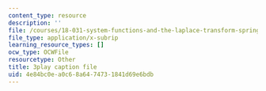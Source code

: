 ```yaml
---
content_type: resource
description: ''
file: /courses/18-031-system-functions-and-the-laplace-transform-spring-2019/4e84bc0ea0c68a6474731841d69e6bdb_5HfMEUO9vlY.srt
file_type: application/x-subrip
learning_resource_types: []
ocw_type: OCWFile
resourcetype: Other
title: 3play caption file
uid: 4e84bc0e-a0c6-8a64-7473-1841d69e6bdb
---
```

